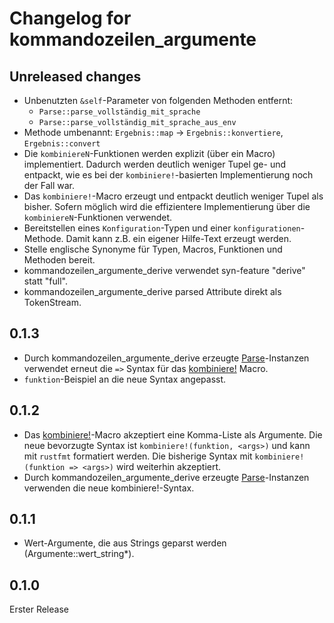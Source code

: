 # Changelog for kommandozeilen_argumente

## Unreleased changes

- Unbenutzten `&self`-Parameter von folgenden Methoden entfernt:
  - `Parse::parse_vollständig_mit_sprache`
  - `Parse::parse_vollständig_mit_sprache_aus_env`
- Methode umbenannt: `Ergebnis::map` -> `Ergebnis::konvertiere`, `Ergebnis::convert`
- Die `kombiniereN`-Funktionen werden explizit (über ein Macro) implementiert.
    Dadurch werden deutlich weniger Tupel ge- und entpackt,
    wie es bei der `kombiniere!`-basierten Implementierung noch der Fall war.
- Das `kombiniere!`-Macro erzeugt und entpackt deutlich weniger Tupel als bisher.
    Sofern möglich wird die effizientere Implementierung über die `kombiniereN`-Funktionen verwendet.
- Bereitstellen eines `Konfiguration`-Typen und einer `konfigurationen`-Methode.
    Damit kann z.B. ein eigener Hilfe-Text erzeugt werden.
- Stelle englische Synonyme für Typen, Macros, Funktionen und Methoden bereit.
- kommandozeilen_argumente_derive verwendet syn-feature "derive" statt "full".
- kommandozeilen_argumente_derive parsed Attribute direkt als TokenStream.

## 0.1.3

- Durch kommandozeilen_argumente_derive erzeugte [Parse](https://docs.rs/kommandozeilen_argumente/latest/kommandozeilen_argumente/trait.Parse.html)-Instanzen
    verwendet erneut die `=>` Syntax für das [kombiniere!](https://docs.rs/kommandozeilen_argumente/latest/kommandozeilen_argumente/macro.kombiniere.html) Macro.
- `funktion`-Beispiel an die neue Syntax angepasst.

## 0.1.2

- Das [kombiniere!](https://docs.rs/kommandozeilen_argumente/latest/kommandozeilen_argumente/macro.kombiniere.html)-Macro
    akzeptiert eine Komma-Liste als Argumente.
    Die neue bevorzugte Syntax ist `kombiniere!(funktion, <args>)`
    und kann mit `rustfmt` formatiert werden.
    Die bisherige Syntax mit `kombiniere!(funktion => <args>)` wird weiterhin akzeptiert.
- Durch kommandozeilen_argumente_derive erzeugte [Parse](https://docs.rs/kommandozeilen_argumente/latest/kommandozeilen_argumente/trait.Parse.html)-Instanzen
    verwenden die neue kombiniere!-Syntax.

## 0.1.1

- Wert-Argumente, die aus Strings geparst werden (Argumente::wert_string*).

## 0.1.0

Erster Release
